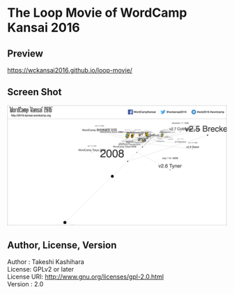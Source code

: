 # The Loop Movie of WordCamp Kansai 2016

## Preview
https://wckansai2016.github.io/loop-movie/

## Screen Shot
![Opening Movie](./src/img/loop_movie.png)

## Author, License, Version
Author : Takeshi Kashihara  
License: GPLv2 or later  
License URI: http://www.gnu.org/licenses/gpl-2.0.html  
Version : 2.0